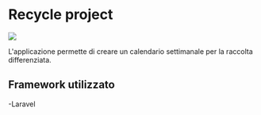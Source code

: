 # Recycle project

<img src='https://i.ibb.co/HC1GLgG/Calendar02.jpg'>

L'applicazione permette di creare un calendario settimanale per la raccolta differenziata.
## Framework utilizzato
-Laravel